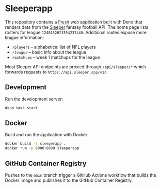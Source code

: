 # Sleeperapp

This repository contains a [Fresh](https://fresh.deno.dev) web application built
with Deno that renders data from the [Sleeper](https://sleeper.com) fantasy
football API. The home page lists rosters for league `1248432621554237440`.
Additional routes expose more league information:

- `/players` – alphabetical list of NFL players
- `/league` – basic info about the league
- `/matchups` – week 1 matchups for the league

Most Sleeper API endpoints are proxied through `/api/sleeper/*` which forwards
requests to `https://api.sleeper.app/v1/`.

## Development

Run the development server:

```sh
deno task start
```

## Docker

Build and run the application with Docker:

```sh
docker build -t sleeperapp .
docker run -p 8000:8000 sleeperapp
```

## GitHub Container Registry

Pushes to the `main` branch trigger a GitHub Actions workflow that builds the
Docker image and publishes it to the GitHub Container Registry.

